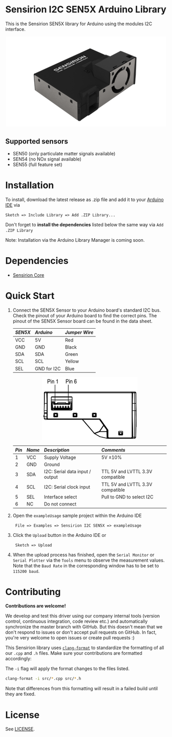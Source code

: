 <!-- Downloaded from https://github.com/Sensirion/arduino-i2c-sen5x
on 10/01/2023 at commit d7a73c86073cca34b84cde83814f5c17b87aad6d -->
# Sensirion I2C SEN5X Arduino Library

This is the Sensirion SEN5X library for Arduino using the
modules I2C interface.

<center><img src="images/SEN5x.png" width="500px"></center>

## Supported sensors

- SEN50 (only particulate matter signals available)
- SEN54 (no NOx signal available)
- SEN55 (full feature set)

# Installation

To install, download the latest release as .zip file and add it to your
[Arduino IDE](http://www.arduino.cc/en/main/software) via

	Sketch => Include Library => Add .ZIP Library...

Don't forget to **install the dependencies** listed below the same way via `Add
.ZIP Library`

Note: Installation via the Arduino Library Manager is coming soon.

# Dependencies

* [Sensirion Core](https://github.com/Sensirion/arduino-core)


# Quick Start

1. Connect the SEN5X Sensor to your Arduino board's standard
   I2C bus. Check the pinout of your Arduino board to find the correct pins.
   The pinout of the SEN5X Sensor board can be found in the
   data sheet.

   | *SEN5X* | *Arduino*   | *Jumper Wire* |
   | ------- | ----------- | ------------- |
   | VCC     | 5V          | Red           |
   | GND     | GND         | Black         |
   | SDA     | SDA         | Green         |
   | SCL     | SCL         | Yellow        |
   | SEL     | GND for I2C | Blue          |

   <center><img src="images/SEN5X_pinout.png" width="300px"></center>

   | *Pin* | *Name* | *Description*                   | *Comments*                       |
   | ----- | ------ | ------------------------------- | -------------------------------- |
   | 1     | VCC    | Supply Voltage                  | 5V ±10%                          |
   | 2     | GND    | Ground                          |
   | 3     | SDA    | I2C: Serial data input / output | TTL 5V and LVTTL 3.3V compatible |
   | 4     | SCL    | I2C: Serial clock input         | TTL 5V and LVTTL 3.3V compatible |
   | 5     | SEL    | Interface select                | Pull to GND to select I2C        |
   | 6     | NC     | Do not connect                  |

2. Open the `exampleUsage` sample project within the Arduino IDE

		File => Examples => Sensirion I2C SEN5X => exampleUsage

3. Click the `Upload` button in the Arduino IDE or

		Sketch => Upload

4. When the upload process has finished, open the `Serial Monitor` or `Serial
   Plotter` via the `Tools` menu to observe the measurement values. Note that
   the `Baud Rate` in the corresponding window has to be set to `115200 baud`.

# Contributing

**Contributions are welcome!**

We develop and test this driver using our company internal tools (version
control, continuous integration, code review etc.) and automatically
synchronize the master branch with GitHub. But this doesn't mean that we don't
respond to issues or don't accept pull requests on GitHub. In fact, you're very
welcome to open issues or create pull requests :)

This Sensirion library uses
[`clang-format`](https://releases.llvm.org/download.html) to standardize the
formatting of all our `.cpp` and `.h` files. Make sure your contributions are
formatted accordingly:

The `-i` flag will apply the format changes to the files listed.

```bash
clang-format -i src/*.cpp src/*.h
```

Note that differences from this formatting will result in a failed build until
they are fixed.

# License

See [LICENSE](LICENSE).
